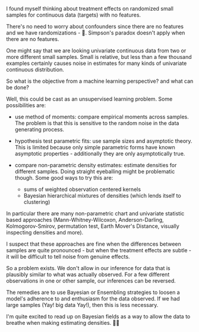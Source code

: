 <!--
.. title: Treatment Effects on Continuous Targets with No Features
.. slug: treatment-effects-on-continuous-targets-with-no-features
.. date: 2019-10-14 21:11:00 UTC-04:00
.. tags: 
.. category: 
.. link: 
.. description: 
.. type: text
-->

I found myself thinking about treatment effects on randomized small samples for continuous data (targets) with no features.

There's no need to worry about confounders since there are no features and we have randomizations - 🎲. Simpson's paradox doesn't apply when there are no features.

One might say that we are looking univariate continuous data from two or more different small samples. Small is relative, but less than a few thousand examples certainly causes noise in estimates for many kinds of univariate continuous distribution.

So what is the objective from a machine learning perspective? and what can be done?

Well, this could be cast as an unsupervised learning problem. Some possibilities are:

* use method of moments: compare empirical moments across samples. The problem is that this is sensitive to the random noise in the data generating process.

* hypothesis test parametric fits: use sample sizes and asymptotic theory. This is limited because only simple parametric forms have known asymptotic properties - additionally they are only asymptotically true.

* compare non-parametric density estimates: estimate densities for different samples. Doing straight eyeballing might be problematic though. Some good ways to try this are:
    - sums of weighted observation centered kernels
    - Bayesian hierarchical mixtures of densities (which lends itself to clustering)

In particular there are many non-parametric chart and univariate statistic based approaches (Mann-Whitney-Wilcoxon, Anderson-Darling, Kolmogorov-Smirov, permutation test, Earth Mover's Distance, visually inspecting densities and more).

I suspect that these approaches are fine when the differences between samples are quite pronounced - but when the treatment effects are subtle - it will be difficult to tell noise from genuine effects.

So a problem exists. We don't allow in our inference for data that is plausibly similar to what was actually observed. For a few different observations in one or other sample, our inferences can be reversed.

The remedies are to use Bayesian or Ensembling strategies to loosen a model's adherence to and enthusiasm for the data observed. If we had large samples (Yay! big data Yay!), then this is less necessary.

I'm quite excited to read up on Bayesian fields as a way to allow the data to breathe when making estimating densities. 🧗🏾‍